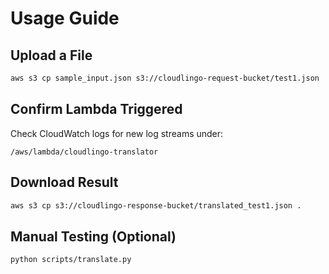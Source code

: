 # Usage Guide

## Upload a File

```bash
aws s3 cp sample_input.json s3://cloudlingo-request-bucket/test1.json
```

## Confirm Lambda Triggered

Check CloudWatch logs for new log streams under:

```
/aws/lambda/cloudlingo-translator
```

## Download Result

```bash
aws s3 cp s3://cloudlingo-response-bucket/translated_test1.json .
```

## Manual Testing (Optional)

```bash
python scripts/translate.py
```
